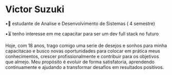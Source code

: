 # Victor Suzuki

•📘 estudante de Analise e Desenvolvimento de Sistemas ( 4 semestre)

•⏳ tenho interesse em me capacitar para ser um dev full stack no futuro

  Hoje, com 18 anos, trago comigo uma serie de desejos e sonhos para minha capacitacao e busco novas oportunidades para colocar em prática 
meus conhecimentos, crescer profissionalmente e contribuir para os objetivos que almejo. Meu propósito é evoluir de forma satisfatoria, aprendendo continuamente 
e ajudando a transformar desafios em resultados positivos.
